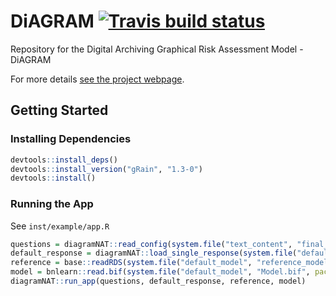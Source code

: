 
<!-- README.md is generated from README.Rmd. Please edit that file -->

# DiAGRAM [![Travis build status](https://travis-ci.com/nationalarchives/DiAGRAM.svg?branch=master)](https://travis-ci.com/github/nationalarchives/DiAGRAM)

Repository for the Digital Archiving Graphical Risk Assessment Model -
DiAGRAM

For more details [see the project
webpage](https://nationalarchives.gov.uk/information-management/manage-information/preserving-digital-records/research-collaboration/safeguarding-the-nations-digital-memory/).

## Getting Started

### Installing Dependencies

``` r
devtools::install_deps()
devtools::install_version("gRain", "1.3-0")
devtools::install()
```

### Running the App

See `inst/example/app.R`

``` r
questions = diagramNAT::read_config(system.file("text_content", "final_questions.yml", package = "diagramNAT"))
default_response = diagramNAT::load_single_response(system.file("default_model", "new.json", package = "diagramNAT"))
reference = base::readRDS(system.file("default_model", "reference_model.rds", package = "diagramNAT"))
model = bnlearn::read.bif(system.file("default_model", "Model.bif", package = "diagramNAT"))
diagramNAT::run_app(questions, default_response, reference, model)
```

